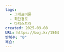 ```yaml
---
tags:
  - 그래프이론
  - 최단경로
  - 다익스트라
created: 2025-09-08
URL: https://boj.kr/1504
반복수: "0"
복습:
---
```

